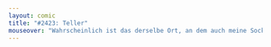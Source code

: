 ```yaml
---
layout: comic
title: "#2423: Teller"
mouseover: "Wahrscheinlich ist das derselbe Ort, an dem auch meine Socken immer verschwinden."
---
```

